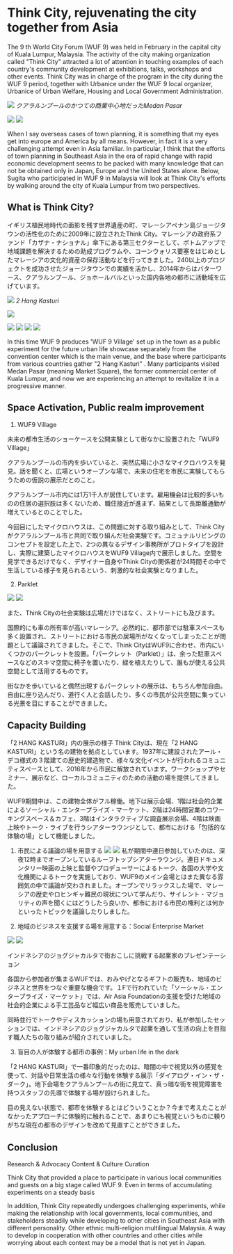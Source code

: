 # Think City, rejuvenating the city together from Asia

The 9 th World City Forum (WUF 9) was held in February in the capital city of Kuala Lumpur, Malaysia. The activity of the city making organization called "Think City" attracted a lot of attention in touching examples of each country's community development at exhibitions, talks, workshops and other events. Think City was in charge of the program in the city during the WUF 9 period, together with Urbanice under the WUF 9 local organizer, Urbanice of Urban Welfare, Housing and Local Government Administration.

![](thinkcity7.jpg)
*クアラルンプールのかつての商業中心地だったMedan Pasar*

![](thinkcity0.jpg)
![](thinkcity1.jpg)

When I say overseas cases of town planning, it is something that my eyes get into europe and America by all means. However, in fact it is a very challenging attempt even in Asia familiar. In particular, I think that the efforts of town planning in Southeast Asia in the era of rapid change with rapid economic development seems to be packed with many knowledge that can not be obtained only in Japan, Europe and the United States alone. Below, Sugita who participated in WUF 9 in Malaysia will look at Think City's efforts by walking around the city of Kuala Lumpur from two perspectives.

## What is Think City?
イギリス植民地時代の面影を残す世界遺産の町、マレーシアペナン島ジョージタウンの活性化のために2009年に設立されたThink City。マレーシアの政府系ファンド「カザナ・ナショナル」傘下にある第三セクターとして、ボトムアップで地域課題を解決するための助成プログラムや、コーンウォリス要塞をはじめとしたマレーシアの文化的資産の保存活動などを行ってきました。240以上のプロジェクトを成功させたジョージタウンでの実績を活かし、2014年からはバターワース、クアラルンプール、ジョホールバルといった国内各地の都市に活動域を広げています。

![](thinkcity2.jpg)
*2 Hang Kasturi*

![](thinkcity12.jpg)

![](thinkcity3.jpg)
![](thinkcity4.jpg)
![](thinkcity8.jpg)
![](thinkcity9.jpg)

In this time WUF 9 produces 'WUF 9 Village' set up in the town as a public experiment for the future urban life showcase separately from the convention center which is the main venue, and the base where participants from various countries gather "2 Hang Kasturi" . Many participants visited Medan Pasar (meaning Market Square), the former commercial center of Kuala Lumpur, and now we are experiencing an attempt to revitalize it in a progressive manner.


## Space Activation, Public realm improvement

1. WUF9 Village

未来の都市生活のショーケースを公開実験として街なかに設置された「WUF9 Village」

クアラルンプールの市内を歩いていると、突然広場に小さなマイクロハウスを発見。話を聞くと、広場というオープンな場で、未来の住宅を市民に実験してもらうための仮説の展示だとのこと。

クアラルンプール市内には1万1千人が居住しています。雇用機会は比較的多いものの住居の選択肢は多くないため、職住接近が進まず、結果として長距離通勤が増えているとのことでした。

今回目にしたマイクロハウスは、この問題に対する取り組みとして、Think Cityがクアラルンプール市と共同で取り組んだ社会実験です。コミュナルリビングのコンセプトを設定した上で、2つの異なるデザイン事務所がプロトタイプを設計し、実際に建築したマイクロハウスをWUF9 Village内で展示しました。空間を見学できるだけでなく、デザイナー自身やThink Cityの関係者が24時間その中で生活している様子を見られるという、刺激的な社会実験となりました。

2. Parklet

![](thinkcity13.jpg)
![](thinkcity14.jpg)

また、Think Cityの社会実験は広場だけではなく、ストリートにも及びます。

国際的にも車の所有率が高いマレーシア。必然的に、都市部では駐車スペースも多く設置され、ストリートにおける市民の居場所がなくなってしまったことが問題として議論されてきました。そこで、Think CityはWUF9に合わせ、市内にいくつかのパークレットを設置。「パークレット（Parklet）」は、余った駐車スペースなどのスキマ空間に椅子を置いたり、緑を植えたりして、誰もが使える公共空間として活用するものです。

街なかを歩いていると偶然出現するパークレットの展示は、もちろん参加自由。自由に座り込んだり、道行く人と会話したり、多くの市民が公共空間に集っている光景を目にすることができました。

## Capacity Building

「2 HANG KASTURI」内の展示の様子
Think Cityは、現在「2 HANG KASTURI」という名の建物を拠点としています。1937年に建設されたアール・デコ様式の３階建ての歴史的建造物で、様々な文化イベントが行われるコミュニティスペースとして、2016年から市民に解放されています。ワークショップやセミナー、展示など、ローカルコミュニティのための活動の場を提供してきました。

WUF9期間中は、この建物全体がフル稼働。地下は展示会場、1階は社会的企業によるソーシャル・エンタープライズ・マーケット、2階は24時間営業のコワーキングスペース＆カフェ、3階はインタラクティブな調査展示会場、4階は映画上映やトーク・ライブを行うシアターラウンジとして、都市における「包括的な体験の場」として機能しました。

1. 市民による議論の場を用意する
![](thinkcity10.jpg)
![](thinkcity11.jpg)
私が期間中連日参加していたのは、深夜12時までオープンしているルーフトップシアターラウンジ。連日ドキュメンタリー映画の上映と監督やプロデューサーによるトーク、各国の大学や文化機関によるトークを実施しており、WUF9のメイン会場とはまた異なる雰囲気の中で議論が交わされました。オープンでリラックスした場で、マレーシアの歴史やロヒンギャ難民の現状について学んだり、サイレント・マジョリティの声を聞くにはどうしたら良いか、都市における市民の権利とは何かといったトピックを議論したりしました。


2. 地域のビジネスを支援する場を用意する：Social Enterprise Market

![](thinkcity15.jpg)
![](thinkcity16.jpg)

インドネシアのジョグジャカルタで街おこしに挑戦する起業家のプレゼンテーション

各国から参加者が集まるWUFでは、おみやげとなるギフトの販売も、地域のビジネスと世界をつなぐ重要な機会です。１Fで行われていた「ソーシャル・エンタープライズ・マーケット」では、Air Asia Foundationの支援を受けた地域の社会的企業による手工芸品など幅広い商品を販売していました。

同時並行でトークやディスカッションの場も用意されており、私が参加したセッションでは、インドネシアのジョグジャカルタで起業を通して生活の向上を目指す職人たちの取り組みが紹介されていました。

3. 盲目の人が体験する都市の事例：My urban life in the dark

「2 HANG KASTURI」で一番印象的だったのは、暗闇の中で視覚以外の感覚を使って、対話や日常生活の様々な行動を体験する展示「ダイアログ・イン・ザ・ダーク」。地下会場をクアラルンプールの街に見立て、真っ暗な街を視覚障害を持つスタッフの先導で体験する場が設けられました。

目の見えない状態で、都市を体験するとはどういうことか？今まで考えたことがなかったアプローチに体験的に触れることで、あまりにも視覚というものに頼りがちな現在の都市のデザインを改めて見直すことができました。

## Conclusion

Research & Advocacy
Content & Culture Curation

Think City that provided a place to participate in various local communities and guests on a big stage called WUF 9. Even in terms of accumulating experiments on a steady basis

In addition, Think City repeatedly undergoes challenging experiments, while making the relationship with local governments, local communities, and stakeholders steadily while developing to other cities in Southeast Asia with different personality. Other ethnic multi-religion multilingual Malaysia. A way to develop in cooperation with other countries and other cities while worrying about each context may be a model that is not yet in Japan.
